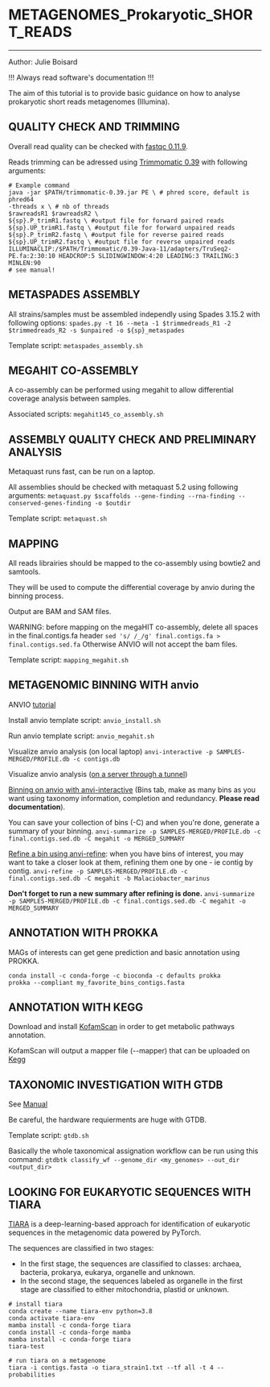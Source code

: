 
# METAGENOMES_Prokaryotic_SHORT_READS
---

Author: Julie Boisard

!!! Always read software's documentation !!!

The aim of this tutorial is to provide basic guidance on how to analyse prokaryotic short reads metagenomes (Illumina).


## QUALITY CHECK AND TRIMMING

Overall read quality can be checked with [fastqc 0.11.9](https://www.bioinformatics.babraham.ac.uk/projects/fastqc/).

Reads trimming can be adressed using [Trimmomatic 0.39](http://www.usadellab.org/cms/?page=trimmomatic) with following arguments:

```
# Example command
java -jar $PATH/trimmomatic-0.39.jar PE \ # phred score, default is phred64
-threads x \ # nb of threads
$rawreadsR1 $rawreadsR2 \
${sp}.P_trimR1.fastq \ #output file for forward paired reads
${sp}.UP_trimR1.fastq \ #output file for forward unpaired reads
${sp}.P_trimR2.fastq \ #output file for reverse paired reads
${sp}.UP_trimR2.fastq \ #output file for reverse unpaired reads
ILLUMINACLIP:/$PATH/Trimmomatic/0.39-Java-11/adapters/TruSeq2-PE.fa:2:30:10 HEADCROP:5 SLIDINGWINDOW:4:20 LEADING:3 TRAILING:3 MINLEN:90
# see manual!
```


## METASPADES ASSEMBLY

All strains/samples must be assembled independly using Spades 3.15.2 with following options:
`spades.py -t 16 --meta -1 $trimmedreads_R1 -2 $trimmedreads_R2 -s $unpaired -o ${sp}_metaspades`

Template script:
`metaspades_assembly.sh `

## MEGAHIT CO-ASSEMBLY

A co-assembly can be performed using megahit to allow differential coverage analysis between samples.

Associated scripts:
`megahit145_co_assembly.sh `


## ASSEMBLY QUALITY CHECK AND PRELIMINARY ANALYSIS

Metaquast runs fast, can be run on a laptop.

All assemblies should be checked with metaquast 5.2 using following arguments:
`metaquast.py $scaffolds --gene-finding --rna-finding --conserved-genes-finding -o $outdir`

Template script:
`metaquast.sh`

## MAPPING

All reads librairies should be mapped to the co-assembly using bowtie2 and samtools.

They will be used to compute the differential coverage by anvio during the binning process.

Output are BAM and SAM files.

WARNING: before mapping on the megaHIT co-assembly, delete all spaces in the final.contigs.fa header
`sed 's/ /_/g' final.contigs.fa > final.contigs.sed.fa`
Otherwise ANVIO will not accept the bam files.

Template script:
`mapping_megahit.sh`

## METAGENOMIC BINNING WITH anvio

ANVIO [tutorial](https://merenlab.org/2016/06/22/anvio-tutorial-v2/)

Install anvio template script:
`anvio_install.sh`

Run anvio template script:
`anvio_megahit.sh`

Visualize anvio analysis (on local laptop)
`anvi-interactive -p SAMPLES-MERGED/PROFILE.db -c contigs.db`

Visualize anvio analysis ([on a server through a tunnel](https://merenlab.org/2015/11/28/visualizing-from-a-server/))

[Binning on anvio with anvi-interactive](https://anvio.org/help/7/programs/anvi-interactive/) (Bins tab, make as many bins as you want using taxonomy information, completion and redundancy. **Please read documentation**).

You can save your collection of bins (-C) and when you're done, generate a summary of your binning.
`anvi-summarize -p SAMPLES-MERGED/PROFILE.db -c final.contigs.sed.db -C megahit -o MERGED_SUMMARY`


[Refine a bin using anvi-refine](https://merenlab.org/2015/05/11/anvi-refine/): when you have bins of interest, you may want to take a closer look at them, refining them one by one - ie contig by contig.
`anvi-refine -p SAMPLES-MERGED/PROFILE.db -c final.contigs.sed.db -C megahit -b Malaciobacter_marinus`

**Don't forget to run a new summary after refining is done.**
`anvi-summarize -p SAMPLES-MERGED/PROFILE.db -c final.contigs.sed.db -C megahit -o MERGED_SUMMARY`

## ANNOTATION WITH PROKKA

MAGs of interests can get gene prediction and basic annotation using PROKKA.

```
conda install -c conda-forge -c bioconda -c defaults prokka
prokka --compliant my_favorite_bins_contigs.fasta
```

## ANNOTATION WITH KEGG

Download and install [KofamScan](https://github.com/takaram/kofam_scan) in order to get metabolic pathways annotation.

KofamScan will output a mapper file (--mapper) that can be uploaded on [Kegg](https://www.kegg.jp/kegg/mapper/reconstruct.html)


## TAXONOMIC INVESTIGATION WITH GTDB

See [Manual](https://ecogenomics.github.io/GTDBTk/examples/classify_wf.html)

Be careful, the hardware requierments are huge with GTDB.

Template script:
`gtdb.sh`

Basically the whole taxonomical assignation workflow can be run using this command:
`gtdbtk classify_wf --genome_dir <my_genomes> --out_dir <output_dir>`

## LOOKING FOR EUKARYOTIC SEQUENCES WITH TIARA

[TIARA](https://github.com/ibe-uw/tiara) is a deep-learning-based approach for identification of eukaryotic sequences in the metagenomic data powered by PyTorch.

The sequences are classified in two stages:
* In the first stage, the sequences are classified to classes: archaea, bacteria, prokarya, eukarya, organelle and unknown.
* In the second stage, the sequences labeled as organelle in the first stage are classified to either mitochondria, plastid or unknown.


```
# install tiara
conda create --name tiara-env python=3.8
conda activate tiara-env
mamba install -c conda-forge tiara
conda install -c conda-forge mamba
mamba install -c conda-forge tiara
tiara-test

# run tiara on a metagenome
tiara -i contigs.fasta -o tiara_strain1.txt --tf all -t 4 --probabilities
```
